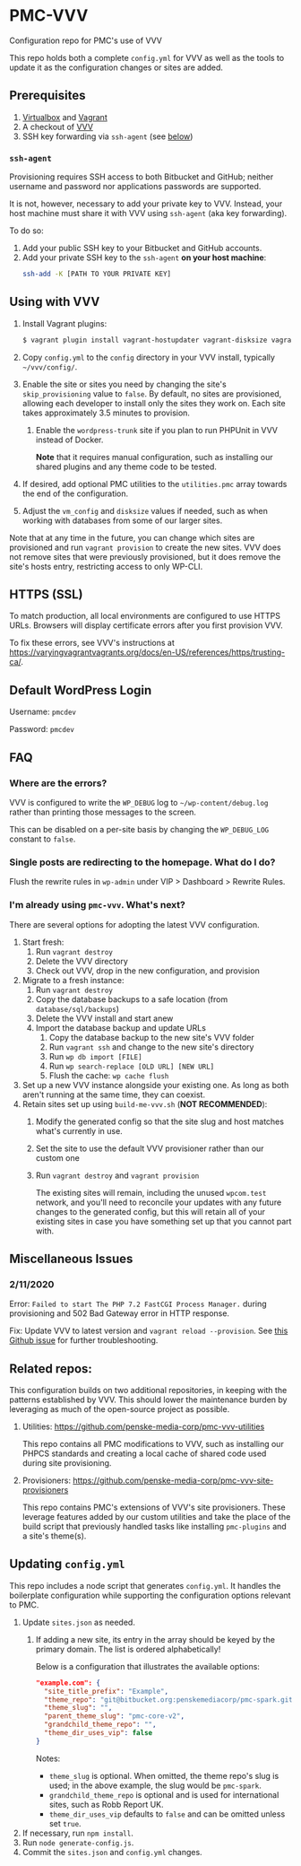 # PMC-VVV

Configuration repo for PMC's use of VVV

This repo holds both a complete `config.yml` for VVV as well as the tools to
update it as the configuration changes or sites are added.

## Prerequisites

1. [Virtualbox](https://www.virtualbox.org/) and [Vagrant](https://www.vagrantup.com/)
1. A checkout of [VVV](https://github.com/Varying-Vagrant-Vagrants/vvv)
1. SSH key forwarding via `ssh-agent` (see [below](#ssh-agent))

### `ssh-agent`

Provisioning requires SSH access to both Bitbucket and GitHub; neither username
and password nor applications passwords are supported.

It is not, however, necessary to add your private key to VVV. Instead, your host
machine must share it with VVV using `ssh-agent` (aka key forwarding).

To do so:

1. Add your public SSH key to your Bitbucket and GitHub accounts.
1. Add your private SSH key to the `ssh-agent` **on your host machine**:
   ```bash
   ssh-add -K [PATH TO YOUR PRIVATE KEY]
   ```

## Using with VVV

1. Install Vagrant plugins:
   ```bash 
   $ vagrant plugin install vagrant-hostupdater vagrant-disksize vagrant-scp
   ```
1. Copy `config.yml` to the `config` directory in your VVV install, typically
   `~/vvv/config/`.
1. Enable the site or sites you need by changing the site's `skip_provisioning`
   value to `false`. By default, no sites are provisioned, allowing each 
   developer to install only the sites they work on. Each site takes 
   approximately 3.5 minutes to provision.
   
   1. Enable the `wordpress-trunk` site if you plan to run PHPUnit in VVV 
      instead of Docker.
      
      **Note** that it requires manual configuration, such as installing our
      shared plugins and any theme code to be tested. 
1. If desired, add optional PMC utilities to the `utilities.pmc` array towards 
   the end of the configuration.
1. Adjust the `vm_config` and `disksize` values if needed, such as when working 
   with databases from some of our larger sites.
   
Note that at any time in the future, you can change which sites are provisioned
and run `vagrant provision` to create the new sites. VVV does not remove sites
that were previously provisioned, but it does remove the site's hosts entry, 
restricting access to only WP-CLI.

## HTTPS (SSL)

To match production, all local environments are configured to use HTTPS URLs.
Browsers will display certificate errors after you first provision VVV. 

To fix these errors, see VVV's instructions at 
https://varyingvagrantvagrants.org/docs/en-US/references/https/trusting-ca/.

## Default WordPress Login

Username: `pmcdev`

Password: `pmcdev`

## FAQ

### Where are the errors?

VVV is configured to write the `WP_DEBUG` log to `~/wp-content/debug.log` rather
than printing those messages to the screen.

This can be disabled on a per-site basis by changing the `WP_DEBUG_LOG` constant
to `false`.

### Single posts are redirecting to the homepage. What do I do?

Flush the rewrite rules in `wp-admin` under VIP > Dashboard > Rewrite Rules.

### I'm already using `pmc-vvv`. What's next?

There are several options for adopting the latest VVV configuration. 

1. Start fresh: 
   1. Run `vagrant destroy` 
   1. Delete the VVV directory
   1. Check out VVV, drop in the new configuration, and provision
1. Migrate to a fresh instance: 
   1. Run `vagrant destroy`
   1. Copy the database backups to a safe location (from `database/sql/backups`)
   1. Delete the VVV install and start anew
   1. Import the database backup and update URLs
      1. Copy the database backup to the new site's VVV folder
      1. Run `vagrant ssh` and change to the new site's directory
      1. Run `wp db import [FILE]`
      1. Run `wp search-replace [OLD URL] [NEW URL]`
      1. Flush the cache: `wp cache flush`
1. Set up a new VVV instance alongside your existing one. As long as both aren't
   running at the same time, they can coexist. 
1. Retain sites set up using `build-me-vvv.sh` (**NOT RECOMMENDED**):
   1. Modify the generated config so that the site slug and host matches what's
      currently in use.
   1. Set the site to use the default VVV provisioner rather than our custom one
   1. Run `vagrant destroy` and `vagrant provision`
      
      The existing sites will remain, including the unused `wpcom.test` network,
      and you'll need to reconcile your updates with any future changes to the
      generated config, but this will retain all of your existing sites in case
      you have something set up that you cannot part with.

## Miscellaneous Issues

### 2/11/2020

Error: `Failed to start The PHP 7.2 FastCGI Process Manager.` during 
provisioning and 502 Bad Gateway error in HTTP response.

Fix: Update VVV to latest version and `vagrant reload --provision`. See 
[this Github issue](https://github.com/Varying-Vagrant-Vagrants/VVV/issues/2061#issuecomment-583557584) 
for further troubleshooting.

## Related repos:

This configuration builds on two additional repositories, in keeping with the
patterns established by VVV. This should lower the maintenance burden by 
leveraging as much of the open-source project as possible.

1. Utilities: https://github.com/penske-media-corp/pmc-vvv-utilities
   
   This repo contains all PMC modifications to VVV, such as installing our PHPCS
   standards and creating a local cache of shared code used during site
   provisioning.
1. Provisioners: https://github.com/penske-media-corp/pmc-vvv-site-provisioners

   This repo contains PMC's extensions of VVV's site provisioners. These 
   leverage features added by our custom utilities and take the place of the
   build script that previously handled tasks like installing `pmc-plugins` and
   a site's theme(s).

## Updating `config.yml`

This repo includes a node script that generates `config.yml`. It handles the
boilerplate configuration while supporting the configuration options relevant
to PMC.

1. Update `sites.json` as needed.
   1. If adding a new site, its entry in the array should be keyed by the
      primary domain. The list is ordered alphabetically!

      Below is a configuration that illustrates the available options:
      ```json
      "example.com": {
        "site_title_prefix": "Example",
        "theme_repo": "git@bitbucket.org:penskemediacorp/pmc-spark.git",
        "theme_slug": "",
        "parent_theme_slug": "pmc-core-v2",
        "grandchild_theme_repo": "",
        "theme_dir_uses_vip": false
      }
      ```

      Notes:
      * `theme_slug` is optional. When omitted, the theme repo's slug is used;
        in the above example, the slug would be `pmc-spark`.
      * `grandchild_theme_repo` is optional and is used for international
        sites, such as Robb Report UK.
      * `theme_dir_uses_vip` defaults to `false` and can be omitted unless set
        `true`.
1. If necessary, run `npm install`.
1. Run `node generate-config.js`.
1. Commit the `sites.json` and `config.yml` changes.
